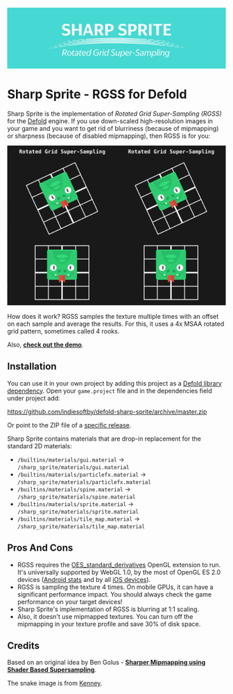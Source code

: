 [![Sharp Sprite Logo](cover.png)](https://github.com/indiesoftby/defold-sharp-sprite)

# Sharp Sprite - RGSS for Defold

Sharp Sprite is the implementation of *Rotated Grid Super-Sampling (RGSS)* for the [Defold](https://defold.com/) engine. If you use down-scaled high-resolution images in your game and you want to get rid of blurriness (because of mipmapping) or sharpness (because of disabled mipmapping), then RGSS is for you:

![RGSS vs Builtin](rgss_vs_builtin.gif)

How does it work? RGSS samples the texture multiple times with an offset on each sample and average the results. For this, it uses a 4x MSAA rotated grid pattern, sometimes called 4 rooks.

Also, **[check out the demo](https://indiesoftby.github.io/defold-sharp-sprite/)**.

## Installation

You can use it in your own project by adding this project as a [Defold library dependency](http://www.defold.com/manuals/libraries/). Open your `game.project` file and in the dependencies field under project add:

https://github.com/indiesoftby/defold-sharp-sprite/archive/master.zip

Or point to the ZIP file of a [specific release](https://github.com/indiesoftby/defold-sharp-sprite/releases).

Sharp Sprite contains materials that are drop-in replacement for the standard 2D materials:

- `/builtins/materials/gui.material` → `/sharp_sprite/materials/gui.material`
- `/builtins/materials/particlefx.material` → `/sharp_sprite/materials/particlefx.material`
- `/builtins/materials/spine.material` → `/sharp_sprite/materials/spine.material`
- `/builtins/materials/sprite.material` → `/sharp_sprite/materials/sprite.material`
- `/builtins/materials/tile_map.material` → `/sharp_sprite/materials/tile_map.material`

## Pros And Cons

- RGSS requires the [OES_standard_derivatives](https://www.khronos.org/registry/OpenGL/extensions/OES/OES_standard_derivatives.txt) OpenGL extension to run. It's universally supported by WebGL 1.0, by the most of OpenGL ES 2.0 devices ([Android stats](https://opengles.gpuinfo.org/listreports.php?extension=GL_OES_standard_derivatives) and by all [iOS devices](https://developer.apple.com/library/archive/documentation/OpenGLES/Conceptual/OpenGLESHardwarePlatformGuide_iOS/OpenGLESPlatforms/OpenGLESPlatforms.html)).
- RGSS is sampling the texture 4 times. On mobile GPUs, it can have a significant performance impact. You should always check the game performance on your target devices!
- Sharp Sprite's implementation of RGSS is blurring at 1:1 scaling.
- Also, it doesn't use mipmapped textures. You can turn off the mipmapping in your texture profile and save 30% of disk space.

## Credits

Based on an original idea by Ben Golus - **[Sharper Mipmapping using Shader Based Supersampling](https://medium.com/@bgolus/sharper-mipmapping-using-shader-based-supersampling-ed7aadb47bec)**.

The snake image is from [Kenney](https://kenney.nl/).
